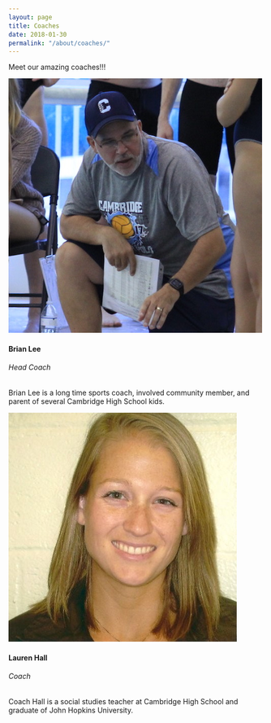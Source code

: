```yaml
---
layout: page
title: Coaches
date: 2018-01-30
permalink: "/about/coaches/"
---
```


<p class="text-center pb-4">Meet our amazing coaches!!!</p>

<section class="team-section pb-2">

<!--Grid row-->
<div class="row mb-lg-2 text-center text-md-left">

<!--Grid column-->
<div class="col-lg-6 col-md-12 mb-4">

<div class="col-md-6 float-left">
<div class="avatar mx-auto">
<img src="/assets/images/coaches/coach-brian.jpg" class="rounded img-fluid z-depth-1">
</div>
</div>

<div class="col-md-6 float-right">
<h4 class="mt-2"><strong>Brian Lee</strong></h4>
<h6 class="font-weight-bold mb-2">Head Coach</h6>

<!--LinkedIn-->
<p class="d-inline pr-2">
<a href="https://www.linkedin.com/in/brian-lee-4376904/" class="icons-sm">
<i class="fab fa-linkedin"></i>
</a>
</p>

<!--Mail-->
<p class="d-inline">
<a href="mailto:cambridgewaterpolo.coach@gmail.com" class="icons-sm">
<i class="fa fa-envelope"></i>
</a>
</p>

<p>Brian Lee is a long time sports coach, involved community member, and parent of several Cambridge High School kids.</p>

</div>

</div>
<!--Grid column-->

<!--Grid column-->
<div class="col-lg-6 col-md-12 mb-4">

<div class="col-md-6 float-left">
<div class="avatar mx-auto">
<img src="/assets/images/coaches/coach-hall.jpg" class="rounded img-fluid z-depth-1">
</div>
</div>

<div class="col-md-6 float-right">
<h4 class="mt-2"><strong>Lauren Hall</strong></h4>
<h6 class="font-weight-bold mb-2">Coach</h6>

<!--LinkedIn-->
<p class="d-inline pr-2">
<a href="https://www.linkedin.com/in/lauren-hall-04073b4/" class="icons-sm">
<i class="fab fa-linkedin"></i>
</a>
</p>

<!--Mail-->
<p class="d-inline">
<a href="mailto:cambridgebears.swimming@gmail.com" class="icons-sm">
<i class="fa fa-envelope"></i>
</a>
</p>

<p>Coach Hall is a social studies teacher at Cambridge High School and graduate of John Hopkins University.</p>

</div>

</div>
<!--Grid column-->

</div>
<!--Grid row-->

</section>
            